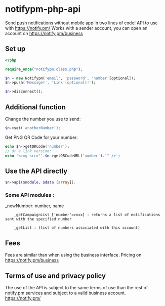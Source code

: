 # notifypm-php-api
Send push notifications without mobile app in two lines of code!
API to use with https://notify.pm/
Works with a sender account, you can open an account on https://notify.pm/business

## Set up

```php
<?php

require_once("notifypm.class.php");

$n = new Notifypm('email', 'password', 'number'[optional]);
$n->push('Message!', 'Link (optional)!');

$n->disconnect();
```

## Additional function

Change the number you use to send:
```php
$n->set('anotherNumber');
```

Get PNG QR Code for your number:
```php
echo $n->getQRCode('number');
// Or a link version:
echo '<img src="'.$n->getQRCodeURL('number').'" />';
```

## Use the API directly

```php
$n->api($module, $data [array]);
```

### Some API modules :
_newNumber: number, name


		_getCampaignList ['number'=>xxx] : returns a list of notifications sent with the specified number

		_getList : (list of numbers associated with this account)
    
    
## Fees
Fees are similar than when using the business interface. Pricing on https://notify.pm/business

## Terms of use and privacy policy
The use of the API is subject to the same terms of use than the rest of notify.pm services and subject to a valid business account. https://notify.pm/
